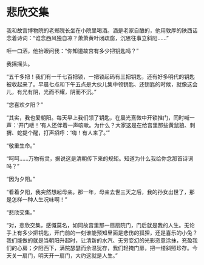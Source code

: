 # 悲欣交集

我和故宫博物院的老郑院长坐在小院里喝酒。酒是老家自酿的，他用敦厚的陕西话念着诗词：“谁念西风独自凉？萧萧黄叶闭疏窗，沉思往事立斜阳……” 

咂一口酒，他抬眼问我：“你知道故宫有多少把钥匙吗？” 

我摇摇头。 

“五千多把！我们有一千七百把锁，一把锁起码有三把钥匙，还有好多明代的钥匙被收起来了。早晨七点和下午五点是大伙儿集中领钥匙、还钥匙的时候，就像这会儿，有光有阴，光而不耀，阴而不沉。” 

“您喜欢夕阳？” 

“其实，我也爱朝阳。每天早上我们领了钥匙，在晨光熹微中开锁推门，同时喊一声：‘开门喽！’有人还伴着一声咳嗽。为什么？大家这是在给宫里那些黄鼠狼、刺猬、蛇提个醒，打声招呼：‘嗨！有人来了。’” 

“敬重生命。” 

“呵呵……万物有灵，据说这是清朝传下来的规矩。知道为什么我给你念那首诗词吗？” 

“因为夕阳。” 

“看着夕阳，我突然想起母亲。那一年，母亲去世三天之后，我的孙女出世了，那是怎样一种人生况味啊！” 

“悲欣交集。” 

“对，悲欣交集，感慨莫名，如同故宫里那一扇扇院门，门后就是我的人生。无论手上有多少把钥匙，开门前的一刻谁能预知里面是悲伤的狐狸，还是喜乐的小兔？我们能做的就是当朝阳升起时，让清新的水汽、无穷变幻的光影恣意涂抹，充盈我们的心房；夕阳西下，满院瑟瑟而余温犹存，我们轻掩门扉，把一缕斜照珍存。今天关一扇门，明天开一扇门，大约这就是人生。”